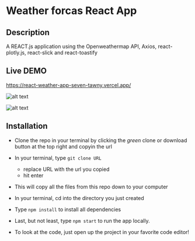 # Weather forcas React App

## Description

A REACT.js application using the Openweathermap API, Axios, react-plotly.js, react-slick and react-toastify

## Live DEMO

https://react-weather-app-seven-tawny.vercel.app/

![alt text](https://i.ibb.co/nmBdJNJ/screen.jpg)

![alt text](https://i.ibb.co/5G0HwcW/screen.gif)

## Installation

- Clone the repo in your terminal by clicking the _green_ clone or download button at the top right and copyin the url
- In your terminal, type `git clone URL`
  - replace URL with the url you copied
  - hit enter
- This will copy all the files from this repo down to your computer
- In your terminal, cd into the directory you just created
- Type `npm install` to install all dependencies
- Last, but not least, type `npm start` to run the app locally.

- To look at the code, just open up the project in your favorite code editor!

